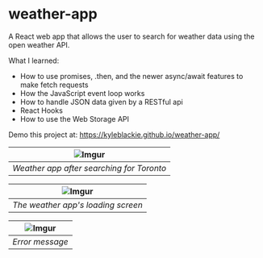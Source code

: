 # weather-app
A React web app that allows the user to search for weather data using the open weather API.

What I learned:
- How to use promises, .then, and the newer async/await features to make fetch requests
- How the JavaScript event loop works 
- How to handle JSON data given by a RESTful api
- React Hooks
- How to use the Web Storage API

Demo this project at: https://kyleblackie.github.io/weather-app/

|![Imgur](https://i.imgur.com/pmm2doY.jpg)|
|:--:| 
| *Weather app after searching for Toronto* |

|![Imgur](https://i.imgur.com/dmbm7mL.jpg)|
|:--:| 
| *The weather app's loading screen* |

|![Imgur](https://i.imgur.com/9aGPTkX.jpg)|
|:--:| 
| *Error message* |
